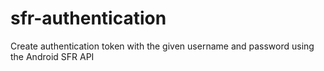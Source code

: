 # sfr-authentication
Create authentication token with the given username and password using the Android SFR API
